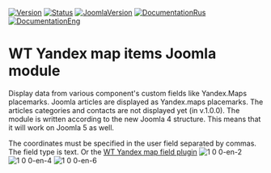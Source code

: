 [![Version](https://img.shields.io/badge/Version-1.0.0-blue.svg)]() [![Status](https://img.shields.io/badge/Status-stable-green.svg)]() [![JoomlaVersion](https://img.shields.io/badge/Joomla-4.x-orange.svg)]() [![DocumentationRus](https://img.shields.io/badge/Documentation-rus-blue.svg)](https://web-tolk.ru/dev/joomla-modules/wt-yandex-map-items.html?utm_source=github) [![DocumentationEng](https://img.shields.io/badge/Documentation-eng-blueviolet.svg)](https://web-tolk.ru/en/dev/joomla-modules/wt-yandex-map-items.html?utm_source=github)
# WT Yandex map items Joomla module
Display data from various component's custom fields like Yandex.Maps placemarks. Joomla articles are displayed as Yandex.maps placemarks. The articles categories and contacts are not displayed yet (in v.1.0.0). The module is written according to the new Joomla 4 structure. This means that it will work on Joomla 5 as well.

The coordinates must be specified in the user field separated by commas. The field type is text. Or the [WT Yandex map field plugin]( https://github.com/sergeytolkachyov/Fields---WT-Yandex-map-Joomla-4-plugin)
![1 0 0-en-2](https://user-images.githubusercontent.com/6236403/189871101-0021aaca-ed8c-495d-a821-cb8821bcb6cc.jpg)
![1 0 0-en-4](https://user-images.githubusercontent.com/6236403/189871162-0e9d75a6-3b4d-45d4-bd44-dd5e1b0966ae.jpg)
![1 0 0-en-6](https://user-images.githubusercontent.com/6236403/189871196-9915e70e-5e71-4f60-aebd-5fb951d9a4fd.jpg)

